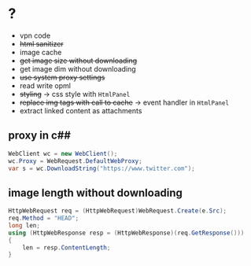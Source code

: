 # ?

- vpn code
- ~~html sanitizer~~
- image cache
- ~~get image size without downloading~~
- get image dim without downloading
- ~~use system proxy settings~~
- read write opml
- ~~styling~~ -> css style with `HtmlPanel`
- ~~replace img tags with call to cache~~ -> event handler in `HtmlPanel`
- extract linked content as attachments



## proxy in c##

```c#
WebClient wc = new WebClient();
wc.Proxy = WebRequest.DefaultWebProxy;
var s = wc.DownloadString("https://www.twitter.com");
```

## image length without downloading

```c#
HttpWebRequest req = (HttpWebRequest)WebRequest.Create(e.Src);
req.Method = "HEAD";
long len;
using (HttpWebResponse resp = (HttpWebResponse)(req.GetResponse()))
{
    len = resp.ContentLength;
}
```